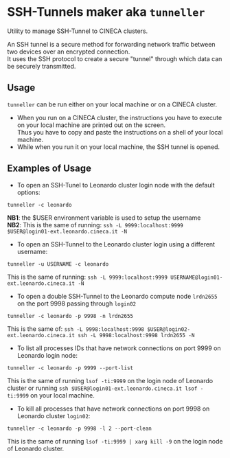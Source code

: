 # SSH-Tunnels maker aka `tunneller`

Utility to manage SSH-Tunnel to CINECA clusters.

An SSH tunnel is a secure method for forwarding network traffic between two devices over an encrypted connection.  
It uses the SSH protocol to create a secure "tunnel" through which data can be securely transmitted.


## Usage

`tunneller` can be run either on your local machine or on a CINECA cluster.  
- When you run on a CINECA cluster, the instructions you have to execute on your local machine are printed out on the screen.  
  Thus you have to copy and paste the instructions on a shell of your local machine.
- While when you run it on your local machine, the SSH tunnel is opened.


## Examples of Usage

- To open an SSH-Tunel to Leonardo cluster login node with the default options:
```
tunneller -c leonardo
```
**NB1**: the $USER environment variable is used to setup the username  
**NB2**: This is the same of running: `ssh -L 9999:localhost:9999 $USER@login01-ext.leonardo.cineca.it -N`

- To open an SSH-Tunnel to the Leonardo cluster login using a different username:
```
tunneller -u USERNAME -c leonardo
```
This is the same of running: `ssh -L 9999:localhost:9999 USERNAME@login01-ext.leonardo.cineca.it -N`

- To open a double SSH-Tunnel to the Leonardo compute node `lrdn2655` on the port 9998 passing through `login02`
```
tunneller -c leonardo -p 9998 -n lrdn2655
```
This is the same of: `ssh -L 9998:localhost:9998 $USER@login02-ext.leonardo.cineca.it ssh -L 9998:localhost:9998 lrdn2655 -N`

- To list all processes IDs that have network connections on port 9999 on Leonardo login node:
```
tunneller -c leonardo -p 9999 --port-list
```
This is the same of running `lsof -ti:9999` on the login node of Leonardo cluster or running `ssh $USER@login01-ext.leonardo.cineca.it lsof -ti:9999` on your local machine.

- To kill all processes that have network connections on port 9998 on Leonardo cluster `login02`:
```
tunneller -c leonardo -p 9998 -l 2 --port-clean
```
This is the same of running `lsof -ti:9999 | xarg kill -9` on the login node of Leonardo cluster.
